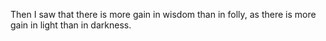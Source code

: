 Then I saw that there is more gain in wisdom than in folly, as there is more gain in light than in darkness.
